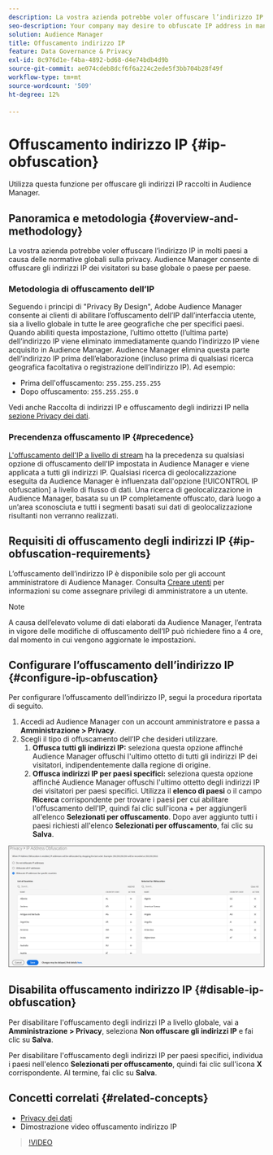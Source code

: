 ```yaml
---
description: La vostra azienda potrebbe voler offuscare l’indirizzo IP in molti paesi a causa delle normative globali sulla privacy. Audience Manager consente di offuscare gli indirizzi IP dei visitatori su base globale o paese per paese.
seo-description: Your company may desire to obfuscate IP address in many countries due to global privacy regulations. Audience Manager allows you to obfuscate visitor IP addresses on a global or country-by-country basis.
solution: Audience Manager
title: Offuscamento indirizzo IP
feature: Data Governance & Privacy
exl-id: 8c976d1e-f4ba-4892-bd68-d4e74bdb4d9b
source-git-commit: ae074cdeb8dcf6f6a224c2ede5f3bb704b28f49f
workflow-type: tm+mt
source-wordcount: '509'
ht-degree: 12%

---
```


# Offuscamento indirizzo IP {#ip-obfuscation}

Utilizza questa funzione per offuscare gli indirizzi IP raccolti in Audience Manager.

## Panoramica e metodologia {#overview-and-methodology}

La vostra azienda potrebbe voler offuscare l’indirizzo IP in molti paesi a causa delle normative globali sulla privacy. Audience Manager consente di offuscare gli indirizzi IP dei visitatori su base globale o paese per paese.

### Metodologia di offuscamento dell’IP

Seguendo i principi di &quot;Privacy By Design&quot;, Adobe Audience Manager consente ai clienti di abilitare l’offuscamento dell’IP dall’interfaccia utente, sia a livello globale in tutte le aree geografiche che per specifici paesi. Quando abiliti questa impostazione, l’ultimo ottetto (l’ultima parte) dell’indirizzo IP viene eliminato immediatamente quando l’indirizzo IP viene acquisito in Audience Manager. Audience Manager elimina questa parte dell’indirizzo IP prima dell’elaborazione (incluso prima di qualsiasi ricerca geografica facoltativa o registrazione dell’indirizzo IP). Ad esempio:

* Prima dell&#39;offuscamento: `255.255.255.255`
* Dopo offuscamento: `255.255.255.0`

Vedi anche Raccolta di indirizzi IP e offuscamento degli indirizzi IP nella [sezione Privacy dei dati](/help/using/overview/data-security-and-privacy/data-privacy.md).

### Precendenza offuscamento IP {#precedence}

[L&#39;offuscamento dell&#39;IP a livello di stream](https://experienceleague.adobe.com/docs/experience-platform/edge/datastreams/configure.html?lang=it#create) ha la precedenza su qualsiasi opzione di offuscamento dell&#39;IP impostata in Audience Manager e viene applicata a tutti gli indirizzi IP. Qualsiasi ricerca di geolocalizzazione eseguita da Audience Manager è influenzata dall&#39;opzione [!UICONTROL IP obfuscation] a livello di flusso di dati. Una ricerca di geolocalizzazione in Audience Manager, basata su un IP completamente offuscato, darà luogo a un’area sconosciuta e tutti i segmenti basati sui dati di geolocalizzazione risultanti non verranno realizzati.

## Requisiti di offuscamento degli indirizzi IP {#ip-obfuscation-requirements}

L’offuscamento dell’indirizzo IP è disponibile solo per gli account amministratore di Audience Manager. Consulta [Creare utenti](/help/using/features/administration/administration-overview.md#create-users) per informazioni su come assegnare privilegi di amministratore a un utente.

>[!NOTE]
>
> A causa dell’elevato volume di dati elaborati da Audience Manager, l’entrata in vigore delle modifiche di offuscamento dell’IP può richiedere fino a 4 ore, dal momento in cui vengono aggiornate le impostazioni.

## Configurare l’offuscamento dell’indirizzo IP {#configure-ip-obfuscation}

Per configurare l’offuscamento dell’indirizzo IP, segui la procedura riportata di seguito.

1. Accedi ad Audience Manager con un account amministratore e passa a **Amministrazione > Privacy**.
2. Scegli il tipo di offuscamento dell’IP che desideri utilizzare.
   1. **Offusca tutti gli indirizzi IP:** seleziona questa opzione affinché Audience Manager offuschi l&#39;ultimo ottetto di tutti gli indirizzi IP dei visitatori, indipendentemente dalla regione di origine.
   2. **Offusca indirizzi IP per paesi specifici:** seleziona questa opzione affinché Audience Manager offuschi l&#39;ultimo ottetto degli indirizzi IP dei visitatori per paesi specifici. Utilizza il **elenco di paesi** o il campo **Ricerca** corrispondente per trovare i paesi per cui abilitare l&#39;offuscamento dell&#39;IP, quindi fai clic sull&#39;icona + per aggiungerli all&#39;elenco **Selezionati per offuscamento**. Dopo aver aggiunto tutti i paesi richiesti all&#39;elenco **Selezionati per offuscamento**, fai clic su **Salva**.

![](assets/ip-obfuscation.png)

## Disabilita offuscamento indirizzo IP {#disable-ip-obfuscation}

Per disabilitare l&#39;offuscamento degli indirizzi IP a livello globale, vai a **Amministrazione > Privacy**, seleziona **Non offuscare gli indirizzi IP** e fai clic su **Salva**.

Per disabilitare l&#39;offuscamento degli indirizzi IP per paesi specifici, individua i paesi nell&#39;elenco **Selezionati per offuscamento**, quindi fai clic sull&#39;icona **X** corrispondente. Al termine, fai clic su **Salva**.

## Concetti correlati {#related-concepts}

* [Privacy dei dati](/help/using/overview/data-security-and-privacy/data-privacy.md)
* Dimostrazione video offuscamento indirizzo IP
>[!VIDEO](https://video.tv.adobe.com/v/27218/)
